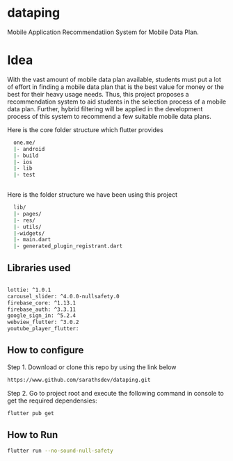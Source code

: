 # dataping
Mobile Application Recommendatiion System for Mobile Data Plan.

# Idea 
With the vast amount of mobile data plan available, students must put a lot
of effort in finding a mobile data plan that is the best value for money or
the best for their heavy usage needs. Thus, this project proposes a recommendation
system to aid students in the selection process of a mobile data
plan. Further, hybrid filtering will be applied in the development process of
this system to recommend a few suitable mobile data plans.


 Here is the core folder structure  which flutter provides

```bash
  one.me/
  |- android
  |- build
  |- ios
  |- lib
  |- test
  
```
Here is the folder structure we have been using this project

```bash
  lib/
  |- pages/
  |- res/
  |- utils/
  |-widgets/
  |- main.dart
  |- generated_plugin_registrant.dart
```
## Libraries used
```bash

lottie: ^1.0.1
carousel_slider: ^4.0.0-nullsafety.0
firebase_core: ^1.13.1
firebase_auth: ^3.3.11
google_sign_in: ^5.2.4
webview_flutter: ^3.0.2
youtube_player_flutter:
```
## How to configure

Step 1. Download or clone this repo by using the link below
```bash
https://www.github.com/sarathsdev/dataping.git
```
Step 2. Go to project root and execute the following command in console to get the required dependensies:
```bash
flutter pub get
```

## How to Run
```bash
flutter run --no-sound-null-safety
```
